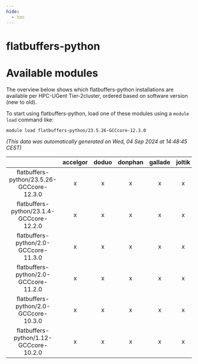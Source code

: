 ```yaml
---
hide:
  - toc
---
```


flatbuffers-python
==================

# Available modules


The overview below shows which flatbuffers-python installations are available per HPC-UGent Tier-2cluster, ordered based on software version (new to old).

To start using flatbuffers-python, load one of these modules using a `module load` command like:

```shell
module load flatbuffers-python/23.5.26-GCCcore-12.3.0
```

*(This data was automatically generated on Wed, 04 Sep 2024 at 14:48:45 CEST)*  

| |accelgor|doduo|donphan|gallade|joltik|shinx|skitty|
| :---: | :---: | :---: | :---: | :---: | :---: | :---: | :---: |
|flatbuffers-python/23.5.26-GCCcore-12.3.0|x|x|x|x|x|x|x|
|flatbuffers-python/23.1.4-GCCcore-12.2.0|x|x|x|x|x|-|x|
|flatbuffers-python/2.0-GCCcore-11.3.0|x|x|x|x|x|x|x|
|flatbuffers-python/2.0-GCCcore-11.2.0|x|x|x|x|x|-|x|
|flatbuffers-python/2.0-GCCcore-10.3.0|x|x|x|x|x|-|x|
|flatbuffers-python/1.12-GCCcore-10.2.0|x|x|x|x|x|-|x|
